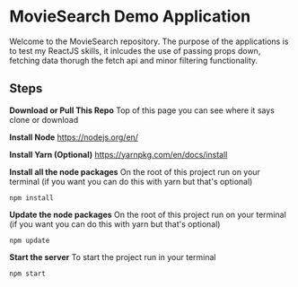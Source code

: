 # MovieSearch Demo Application

Welcome to the MovieSearch repository. The purpose of the applications is to test my ReactJS skills, it inlcudes the use of passing props down, fetching data thorugh the fetch api and minor filtering functionality.


**Steps**
---------

**Download or Pull This Repo**
	Top of this page you can see where it says clone or download

 **Install Node**
	https://nodejs.org/en/

  **Install Yarn (Optional)**
   https://yarnpkg.com/en/docs/install


 **Install all the node packages**
On the root of this project run on your terminal (if you want you can do this with yarn but that's optional)

    npm install

 **Update the node packages**
On the root of this project run on your terminal (if you want you can do this with yarn but that's optional)

    npm update

**Start the server**
To start the project run in your terminal

  	npm start